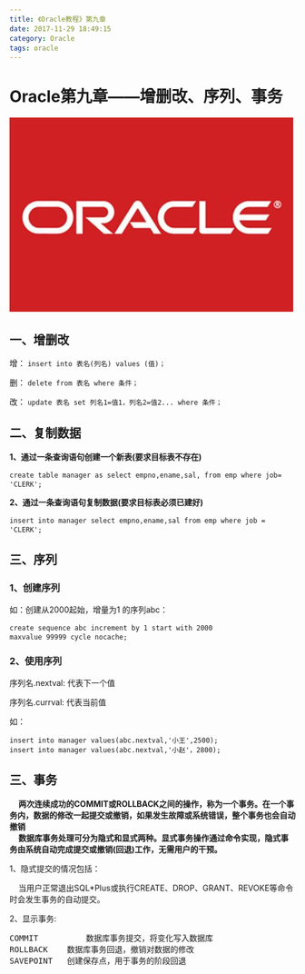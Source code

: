 ```yaml
---
title: 《Oracle教程》第九章
date: 2017-11-29 18:49:15
category: Oracle
tags: oracle
---
```

# Oracle第九章——增删改、序列、事务

![](https://github.com/No-Sky/storage/raw/master/images/Logo/OracleLogo1.jpg)

 <!-- more -->
## 一、增删改
增： `insert into 表名(列名) values (值)；`

删： `delete from 表名 where 条件； `

改： `update 表名 set 列名1=值1，列名2=值2... where 条件；`

## 二、复制数据
**1、通过一条查询语句创建一个新表(要求目标表不存在)**

	create table manager as select empno,ename,sal, from emp where job= 'CLERK';

**2、通过一条查询语句复制数据(要求目标表必须已建好)**

	insert into manager select empno,ename,sal from emp where job = 'CLERK';

## 三、序列

### 1、创建序列

如：创建从2000起始，增量为1 的序列abc：

	create sequence abc increment by 1 start with 2000
	maxvalue 99999 cycle nocache;

### 2、使用序列

序列名.nextval: 代表下一个值

序列名.currval: 代表当前值

如：

	insert into manager values(abc.nextval,'小王',2500);
	insert into manager values(abc.nextval,'小赵'，2800);

## 三、事务
&nbsp;&nbsp;&nbsp;&nbsp;**两次连续成功的COMMIT或ROLLBACK之间的操作，称为一个事务。在一个事务内，数据的修改一起提交或撤销，如果发生故障或系统错误，整个事务也会自动撤销**<br>
&nbsp;&nbsp;&nbsp;&nbsp;**数据库事务处理可分为隐式和显式两种。显式事务操作通过命令实现，隐式事务由系统自动完成提交或撤销(回退)工作，无需用户的干预。**

1、隐式提交的情况包括：

&nbsp;&nbsp;&nbsp;&nbsp;当用户正常退出SQL*Plus或执行CREATE、DROP、GRANT、REVOKE等命令时会发生事务的自动提交。

2、显示事务:
<pre>
COMMIT	        数据库事务提交，将变化写入数据库
ROLLBACK	数据库事务回退，撤销对数据的修改
SAVEPOINT	创建保存点，用于事务的阶段回退
</pre>
